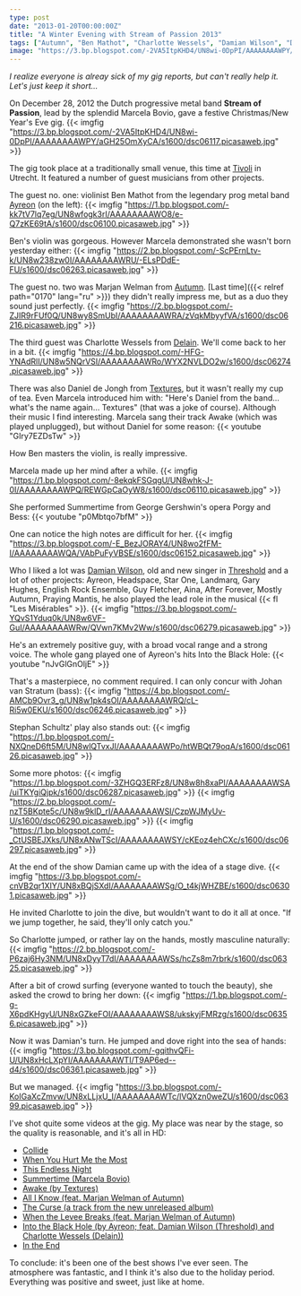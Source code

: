```yaml
---
type: post
date: "2013-01-20T00:00:00Z"
title: "A Winter Evening with Stream of Passion 2013"
tags: ["Autumn", "Ben Mathot", "Charlotte Wessels", "Damian Wilson", "Daniel de Jongh", "Delain", "Marcela Bovio", "Marjan Welman", "progressive metal", "Stream of Passion", "Tivoli de Helling", "Utrecht"]
image: "https://3.bp.blogspot.com/-2VA5ItpKHD4/UN8wi-0DpPI/AAAAAAAAWPY/aGH25OmXyCA/s1600/dsc06117.picasaweb.jpg"
---
```


*I realize everyone is alreay sick of my gig reports, but can't really help it. Let's just keep it short…*

On December 28, 2012 the Dutch progressive metal band **Stream of Passion**, lead by the splendid Marcela Bovio, gave a festive Christmas/New Year's Eve gig.
{{< imgfig "https://3.bp.blogspot.com/-2VA5ItpKHD4/UN8wi-0DpPI/AAAAAAAAWPY/aGH25OmXyCA/s1600/dsc06117.picasaweb.jpg" >}}

<!--more-->

The gig took place at a traditionally small venue, this time at [Tivoli](http://www.tivoli.nl/) in Utrecht. It featured a number of guest musicians from other projects.

The guest no. one: violinist Ben Mathot from the legendary prog metal band [Ayreon](http://www.arjenlucassen.com/content/arjens-projects/ayreon/) (on the left):
{{< imgfig "https://1.bp.blogspot.com/-kk7tV7lq7eg/UN8wfogk3rI/AAAAAAAAWO8/e-Q7zKE69tA/s1600/dsc06100.picasaweb.jpg" >}}

Ben's violin was gorgeous. However Marcela demonstrated she wasn't born yesterday either:
{{< imgfig "https://2.bp.blogspot.com/-ScPErnLtv-k/UN8w238zw0I/AAAAAAAAWRU/-ELsPDdE-FU/s1600/dsc06263.picasaweb.jpg" >}}

The guest no. two was Marjan Welman from [Autumn](http://www.autumn-band.com/). [Last time]({{< relref path="0170" lang="ru" >}}) they didn't really impress me, but as a duo they sound just perfectly.
{{< imgfig "https://2.bp.blogspot.com/-ZJIR9rFUf0Q/UN8wy8SmUbI/AAAAAAAAWRA/zVqkMbyyfVA/s1600/dsc06216.picasaweb.jpg" >}}

The third guest was Charlotte Wessels from [Delain](http://www.delain.nl/). We'll come back to her in a bit.
{{< imgfig "https://4.bp.blogspot.com/-HFG-YNAdRlI/UN8w5NQrVSI/AAAAAAAAWRo/WYX2NVLDO2w/s1600/dsc06274.picasaweb.jpg" >}}

There was also Daniel de Jongh from [Textures](http://texturesband.com/), but it wasn't really my cup of tea. Even Marcela introduced him with: "Here's Daniel from the band… what's the name again… Textures" (that was a joke of course). Although their music I find interesting. Marcela sang their track Awake (which was played unplugged), but without Daniel for some reason:
{{< youtube "GIry7EZDsTw" >}}

How Ben masters the violin, is really impressive.

Marcela made up her mind after a while.
{{< imgfig "https://1.bp.blogspot.com/-8ekqkFSGqgU/UN8whk-J-0I/AAAAAAAAWPQ/REWGpCaOyW8/s1600/dsc06110.picasaweb.jpg" >}}

She performed Summertime from George Gershwin's opera Porgy and Bess:
{{< youtube "p0Mbtqo7bfM" >}}

One can notice the high notes are difficult for her.
{{< imgfig "https://3.bp.blogspot.com/-E_BezJORAY4/UN8wo2fFM-I/AAAAAAAAWQA/VAbPuFyVBSE/s1600/dsc06152.picasaweb.jpg" >}}

Who I liked a lot was [Damian Wilson](http://www.damian-wilson.net/), old and new singer in [Threshold](http://www.thresh.net/) and a lot of other projects: Ayreon, Headspace, Star One, Landmarq, Gary Hughes, English Rock Ensemble, Guy Fletcher, Aina, After Forever, Mostly Autumn, Praying Mantis, he also played the lead role in the musical {{< fl "Les Misérables" >}}.
{{< imgfig "https://3.bp.blogspot.com/-YQvS1Yduq0k/UN8w6VF-GuI/AAAAAAAAWRw/QVwn7KMv2Ww/s1600/dsc06279.picasaweb.jpg" >}}

He's an extremely positive guy, with a broad vocal range and a strong voice. The whole gang played one of Ayreon's hits Into the Black Hole:
{{< youtube "nJvGlGnOljE" >}}

That's a masterpiece, no comment required. I can only concur with Johan van Stratum (bass):
{{< imgfig "https://4.bp.blogspot.com/-AMCb9Ovr3_g/UN8w1pk4sOI/AAAAAAAAWRQ/cL-Ri5w0EKU/s1600/dsc06246.picasaweb.jpg" >}}

Stephan Schultz' play also stands out:
{{< imgfig "https://1.bp.blogspot.com/-NXQneD6ft5M/UN8wlQTvxJI/AAAAAAAAWPo/htWBQt79oqA/s1600/dsc06126.picasaweb.jpg" >}}

Some more photos:
{{< imgfig "https://1.bp.blogspot.com/-3ZHGQ3ERFz8/UN8w8h8xaPI/AAAAAAAAWSA/uiTKYgiQjpk/s1600/dsc06287.picasaweb.jpg" >}}
{{< imgfig "https://2.bp.blogspot.com/-nzT5BKpte5c/UN8w9klD_rI/AAAAAAAAWSI/CzpWJMyUv-U/s1600/dsc06290.picasaweb.jpg" >}}
{{< imgfig "https://1.bp.blogspot.com/-_CtUSBEJXks/UN8xANwTScI/AAAAAAAAWSY/cKEoz4ehCXc/s1600/dsc06297.picasaweb.jpg" >}}

At the end of the show Damian came up with the idea of a stage dive.
{{< imgfig "https://3.bp.blogspot.com/-cnVB2qr1XIY/UN8xBQjSXdI/AAAAAAAAWSg/O_t4kjWHZBE/s1600/dsc06301.picasaweb.jpg" >}}

He invited Charlotte to join the dive, but wouldn't want to do it all at once. "If we jump together, he said, they'll only catch you."

So Charlotte jumped, or rather lay on the hands, mostly masculine naturally:
{{< imgfig "https://2.bp.blogspot.com/-P6zaj6Hy3NM/UN8xDyyT7dI/AAAAAAAAWSs/hcZs8m7rbrk/s1600/dsc06325.picasaweb.jpg" >}}

After a bit of crowd surfing (everyone wanted to touch the beauty), she asked the crowd to bring her down:
{{< imgfig "https://1.bp.blogspot.com/-g-X6pdKHgyU/UN8xGZkeFOI/AAAAAAAAWS8/ukskyjFMRzg/s1600/dsc06356.picasaweb.jpg" >}}

Now it was Damian's turn. He jumped and dove right into the sea of hands:
{{< imgfig "https://3.bp.blogspot.com/-gqithvQFi-U/UN8xHcLXpYI/AAAAAAAAWTI/T9AP6ed--d4/s1600/dsc06361.picasaweb.jpg" >}}

But we managed.
{{< imgfig "https://3.bp.blogspot.com/-KoIGaXcZmvw/UN8xLLjxU_I/AAAAAAAAWTc/lVQXzn0weZU/s1600/dsc06399.picasaweb.jpg" >}}

I've shot quite some videos at the gig. My place was near by the stage, so the quality is reasonable, and it's all in HD:

* [Collide](http://www.youtube.com/watch?v=UJk2WVThz50)
* [When You Hurt Me the Most](http://www.youtube.com/watch?v=X3AKSVeD6Z8)
* [This Endless Night](http://www.youtube.com/watch?v=Sabiq52rxG8)
* [Summertime (Marcela Bovio)](http://www.youtube.com/watch?v=p0Mbtqo7bfM)
* [Awake (by Textures)](http://www.youtube.com/watch?v=GIry7EZDsTw)
* [All I Know (feat. Marjan Welman of Autumn)](http://www.youtube.com/watch?v=-vrW7gtPVn0)
* [The Curse (a track from the new unreleased album)](http://www.youtube.com/watch?v=ZRGslfSHGNs)
* [When the Levee Breaks (feat. Marjan Welman of Autumn)](http://www.youtube.com/watch?v=aNsjmwjiYY0)
* [Into the Black Hole (by Ayreon; feat. Damian Wilson (Threshold) and Charlotte Wessels (Delain))](http://www.youtube.com/watch?v=nJvGlGnOljE)
* [In the End](http://www.youtube.com/watch?v=chW8Bo9pJjw)

To conclude: it's been one of the best shows I've ever seen. The atmosphere was fantastic, and I think it's also due to the holiday period. Everything was positive and sweet, just like at home.
